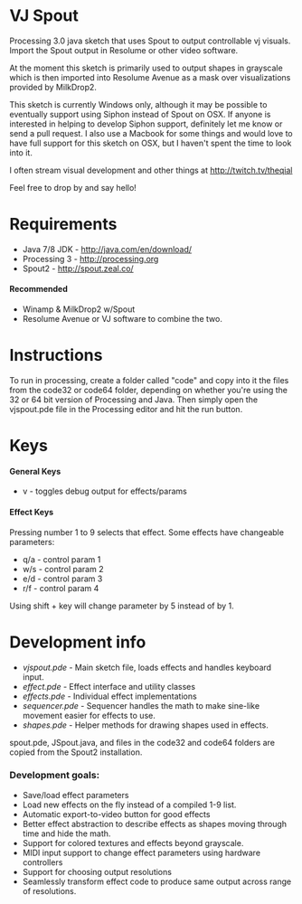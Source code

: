 # VJ Spout
Processing 3.0 java sketch that uses Spout to output controllable vj visuals.
Import the Spout output in Resolume or other video software. 

At the moment this sketch is primarily used to output shapes in grayscale which is then
imported into Resolume Avenue as a mask over visualizations provided by MilkDrop2.

This sketch is currently Windows only, although it may be possible to eventually support 
using Siphon instead of Spout on OSX. If anyone is interested in helping to develop Siphon 
support, definitely let me know or send a pull request. I also use a Macbook for some
things and would love to have full support for this sketch on OSX, but I haven't spent
the time to look into it.

I often stream visual development and other things at http://twitch.tv/theqial 

Feel free to drop by and say hello!

# Requirements
- Java 7/8 JDK - http://java.com/en/download/
- Processing 3 - http://processing.org
- Spout2 - http://spout.zeal.co/

#### Recommended 
- Winamp & MilkDrop2 w/Spout
- Resolume Avenue or VJ software to combine the two.

# Instructions
To run in processing, create a folder called "code" and copy into it the
files from the code32 or code64 folder, depending on whether you're using
the 32 or 64 bit version of Processing and Java. Then simply open the vjspout.pde
file in the Processing editor and hit the run button.

# Keys
#### General Keys
- v - toggles debug output for effects/params

#### Effect Keys
Pressing number 1 to 9 selects that effect.
Some effects have changeable parameters:

- q/a - control param 1
- w/s - control param 2
- e/d - control param 3
- r/f - control param 4

Using shift + key will change parameter by 5 instead of by 1.

# Development info

- *vjspout.pde* - Main sketch file, loads effects and handles keyboard input.
- *effect.pde* - Effect interface and utility classes
- *effects.pde* - Individual effect implementations 
- *sequencer.pde* - Sequencer handles the math to make sine-like movement easier for effects to use.
- *shapes.pde* - Helper methods for drawing shapes used in effects.

spout.pde, JSpout.java, and files in the code32 and code64 folders are copied from the Spout2 installation.

### Development goals:

- Save/load effect parameters
- Load new effects on the fly instead of a compiled 1-9 list.
- Automatic export-to-video button for good effects
- Better effect abstraction to describe effects as shapes moving through time and hide the math.
- Support for colored textures and effects beyond grayscale.
- MIDI input support to change effect parameters using hardware controllers
- Support for choosing output resolutions
- Seamlessly transform effect code to produce same output across range of resolutions.
